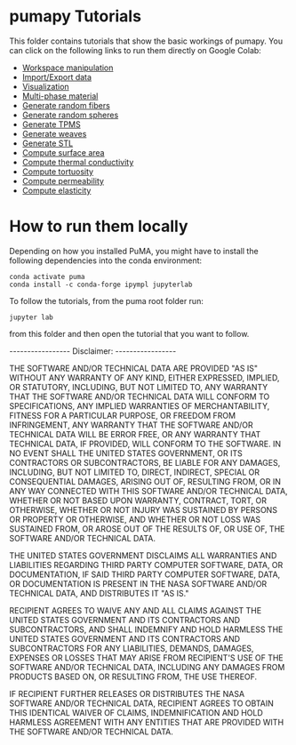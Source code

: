 # pumapy Tutorials

This folder contains tutorials that show the basic workings of pumapy. You can click on the following links to run them directly on Google Colab:

- [Workspace manipulation](https://colab.research.google.com/github/nasa/puma/blob/main/python/tutorials/tutorial_workspace_manipulation.ipynb)
- [Import/Export data](https://colab.research.google.com/github/nasa/puma/blob/main/python/tutorials/tutorial_import_export.ipynb)
- [Visualization](https://colab.research.google.com/github/nasa/puma/blob/main/python/tutorials/tutorial_visualization.ipynb)
- [Multi-phase material](https://colab.research.google.com/github/nasa/puma/blob/main/python/tutorials/tutorial_multi_phase.ipynb)
- [Generate random fibers](https://colab.research.google.com/github/nasa/puma/blob/main/python/tutorials/tutorial_generate_random_fibers.ipynb)
- [Generate random spheres](https://colab.research.google.com/github/nasa/puma/blob/main/python/tutorials/tutorial_generate_random_spheres.ipynb)
- [Generate TPMS](https://colab.research.google.com/github/nasa/puma/blob/main/python/tutorials/tutorial_generate_tpms.ipynb)
- [Generate weaves](https://colab.research.google.com/github/nasa/puma/blob/main/python/tutorials/tutorial_weaves.ipynb)
- [Generate STL](https://colab.research.google.com/github/nasa/puma/blob/main/python/tutorials/tutorial_STL.ipynb)
- [Compute surface area](https://colab.research.google.com/github/nasa/puma/blob/main/python/tutorials/tutorial_surface_area.ipynb)
- [Compute thermal conductivity](https://colab.research.google.com/github/nasa/puma/blob/main/python/tutorials/tutorial_thermalconductivity.ipynb)
- [Compute tortuosity](https://colab.research.google.com/github/nasa/puma/blob/main/python/tutorials/tutorial_tortuosity_continuum.ipynb)
- [Compute permeability](https://colab.research.google.com/github/nasa/puma/blob/main/python/tutorials/tutorial_permeability.ipynb)
- [Compute elasticity](https://colab.research.google.com/github/nasa/puma/blob/main/python/tutorials/tutorial_elasticity.ipynb)

# How to run them locally
Depending on how you installed PuMA, you might have to install the following dependencies into the
conda environment: 

    conda activate puma
    conda install -c conda-forge ipympl jupyterlab

To follow the tutorials, from the puma root folder run:

    jupyter lab

from this folder and then open the tutorial that you want to follow.


----------------- Disclaimer: -----------------

THE SOFTWARE AND/OR TECHNICAL DATA ARE PROVIDED "AS IS" WITHOUT ANY WARRANTY OF ANY KIND, EITHER EXPRESSED, IMPLIED, OR STATUTORY, INCLUDING, BUT NOT LIMITED TO, ANY WARRANTY THAT THE SOFTWARE AND/OR TECHNICAL DATA WILL CONFORM TO  SPECIFICATIONS, ANY IMPLIED WARRANTIES OF MERCHANTABILITY, FITNESS FOR A PARTICULAR PURPOSE, OR FREEDOM FROM  INFRINGEMENT, ANY WARRANTY THAT THE SOFTWARE AND/OR TECHNICAL DATA WILL BE ERROR FREE, OR ANY WARRANTY THAT  TECHNICAL DATA, IF PROVIDED, WILL CONFORM TO THE SOFTWARE.  IN NO EVENT SHALL THE UNITED STATES GOVERNMENT, OR ITS  CONTRACTORS OR SUBCONTRACTORS, BE LIABLE FOR ANY DAMAGES, INCLUDING, BUT NOT LIMITED TO, DIRECT, INDIRECT, SPECIAL OR  CONSEQUENTIAL DAMAGES, ARISING OUT OF, RESULTING FROM, OR IN ANY WAY CONNECTED WITH THIS SOFTWARE AND/OR TECHNICAL DATA, WHETHER OR NOT BASED UPON WARRANTY, CONTRACT, TORT, OR OTHERWISE, WHETHER OR NOT INJURY WAS SUSTAINED BY PERSONS OR  PROPERTY OR OTHERWISE, AND WHETHER OR NOT LOSS WAS SUSTAINED FROM, OR AROSE OUT OF THE RESULTS OF, OR USE OF, THE SOFTWARE AND/OR TECHNICAL DATA.
 
THE UNITED STATES GOVERNMENT DISCLAIMS ALL WARRANTIES AND LIABILITIES REGARDING THIRD PARTY COMPUTER SOFTWARE,  DATA, OR DOCUMENTATION, IF  SAID THIRD PARTY COMPUTER SOFTWARE, DATA, OR DOCUMENTATION IS PRESENT IN THE NASA SOFTWARE  AND/OR TECHNICAL DATA, AND DISTRIBUTES IT "AS IS."

RECIPIENT AGREES TO WAIVE ANY AND ALL CLAIMS AGAINST THE UNITED STATES GOVERNMENT AND ITS CONTRACTORS AND  SUBCONTRACTORS, AND SHALL INDEMNIFY AND HOLD HARMLESS THE UNITED STATES GOVERNMENT AND ITS CONTRACTORS AND  SUBCONTRACTORS FOR ANY LIABILITIES, DEMANDS, DAMAGES, EXPENSES OR LOSSES THAT MAY ARISE FROM RECIPIENT'S USE OF THE SOFTWARE AND/OR TECHNICAL DATA, INCLUDING ANY DAMAGES FROM PRODUCTS BASED ON, OR RESULTING FROM, THE USE THEREOF.

IF RECIPIENT FURTHER RELEASES OR DISTRIBUTES THE NASA SOFTWARE AND/OR TECHNICAL DATA, RECIPIENT AGREES TO OBTAIN THIS IDENTICAL WAIVER OF CLAIMS, INDEMNIFICATION AND HOLD HARMLESS AGREEMENT WITH ANY ENTITIES THAT ARE PROVIDED WITH THE SOFTWARE  AND/OR TECHNICAL DATA.

